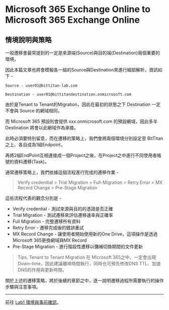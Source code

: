 # Microsoft 365 Exchange Online to Microsoft 365 Exchange Online

## 情境說明與策略

一般遷移會最常提到的一定是來源端(Source)與目的端(Destination)兩個重要的環境，

因此本篇文章也將會模擬各一組的Source與Destination來進行細部解析，資訊如下 - 

```Source - user01@bittitan-lab.com```

```Destination - user01@bittitandestination.onmicrosoft.com```

由於是Tenant to Tenant的Migration，因此在最初的狀態之下 Destination 一定不會與 Source 的網域相同，

而 Microsoft 365 預設則會提供 xxx.onmicrosoft.com 的預設網域，因此多半 Destination 將會以此網域作為承接。

此時必須要特別留意，而在遷移的策略上，我們會將兩個環境分別設定至 BitTitan 之上、各自成為1組Endpoint，

再將2組EndPoint互相連接成一個Project之後，在Project之中進行不同使用者帳號的資料遷移(Task)。

通常遷移策略上，我們依據這個流程進行完成的遷移作業 - 

> Verify credenitial > Trial Migration > Full-Migration > Retry Error > MX Record Change > Pre-Stage Migration

這些流程代表的觀念分別是 - 

- Verify credential - 測試來源與目的的憑證是否正確
- Trial Migration - 測試遷移來評估遷移速率與正確率
- Full Migration - 完整遷移所有資料
- Retry Error - 遷移完成後的錯誤重試
- MX Record Change - 讓使用者開始使用新的One Drive，這項操作是透過Microsoft 365更換網域與MX Record
- Pre-Stage Migration - 進行階段性遷移以彌補切換期間的文件更新

> Tips. Tenant to Tenant Migration 在 Microsoft 365之中，一定會出現Down-time，因此建議離峰時間執行，同時也可預先修改DNS TTL、加速DNS的作用與更新時間。

關於上述的遷移策略，將於後續的章節之中，逐一說明遷移過程所需要執行的操作步驟與注意事項。

---

前往 [Lab1 環境與事前確認](https://github.com/MarkChang-Core/BitTitan/blob/main/Microsoft%20365%20Exchange%20Online%20to%20Microsoft%20365%20Exchange%20Online/Lab1.md)。
